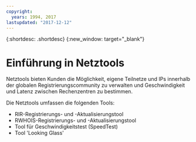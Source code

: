 ```yaml
---
copyright:
  years: 1994, 2017
lastupdated: "2017-12-12"
---
```


{:shortdesc: .shortdesc}
{:new_window: target="_blank"}

# Einführung in Netztools

Netztools bieten Kunden die Möglichkeit, eigene Teilnetze und IPs innerhalb der globalen Registrierungscommunity zu verwalten und Geschwindigkeit und Latenz zwischen Rechenzentren zu bestimmen. 

Die Netztools umfassen die folgenden Tools:
 * RIR-Registrierungs- und -Aktualisierungstool
 * RWHOIS-Registrierungs- und -Aktualisierungstool
 * Tool für Geschwindigkeitstest (SpeedTest)
 * Tool 'Looking Glass'
